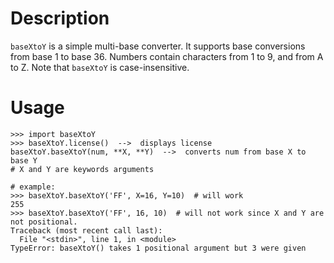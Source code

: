 # Description

`baseXtoY` is a simple multi-base converter.
It supports base conversions from base 1 to base 36.
Numbers contain characters from 1 to 9, and from A to Z.
Note that `baseXtoY` is case-insensitive.

# Usage

```
>>> import baseXtoY
>>> baseXtoY.license()  -->  displays license
baseXtoY.baseXtoY(num, **X, **Y)  -->  converts num from base X to base Y
# X and Y are keywords arguments

# example:
>>> baseXtoY.baseXtoY('FF', X=16, Y=10)  # will work
255
>>> baseXtoY.baseXtoY('FF', 16, 10)  # will not work since X and Y are not positional.
Traceback (most recent call last):
  File "<stdin>", line 1, in <module>
TypeError: baseXtoY() takes 1 positional argument but 3 were given
```
